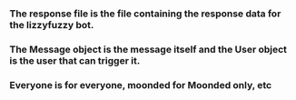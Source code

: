 
### The response file is the file containing the response data for the lizzyfuzzy bot. 
### The Message object is the message itself and the User object is the user that can trigger it.
### Everyone is for everyone, moonded for Moonded only, etc
